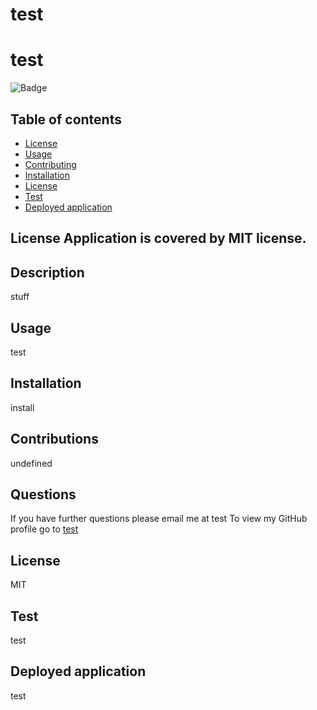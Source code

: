 
  # test
  # test
  ![Badge](https://img.shields.io/badge/License-MIT-red.svg)
## Table of contents
- [License](#lic)
- [Usage](#usage)
- [Contributing](#contributing)
- [Installation](#installation)
- [License](#license)  
- [Test](#test)
- [Deployed application](#deployed)
## License Application is covered by MIT license.
## Description
stuff
## Usage
test
## Installation
install
## Contributions
undefined
 
## Questions
If you have further questions please email me at test
To view my GitHub profile go to [test](https://github.com/test)
## License
MIT
## Test
test
## Deployed application
test
